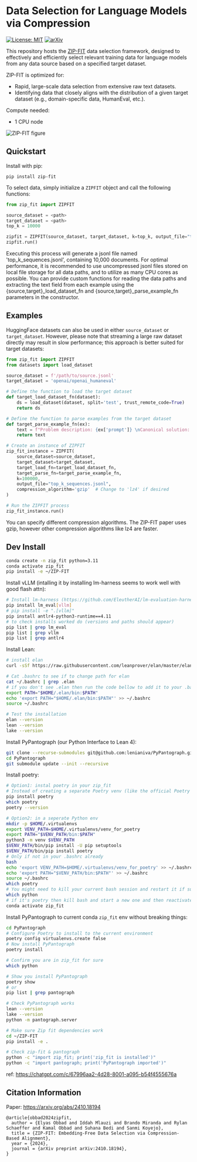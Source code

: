 # Data Selection for Language Models via Compression
[![License: MIT](https://img.shields.io/badge/License-MIT-yellow.svg)](https://opensource.org/licenses/MIT)
[![arXiv](https://img.shields.io/badge/arXiv-2305.10429-00ff00.svg)](https://arxiv.org/abs/2410.18194)

This repository hosts the [ZIP-FIT](https://arxiv.org/abs/2410.18194) data selection framework, designed to effectively and efficiently select relevant training data for language models from any data source based on a specified target dataset.

ZIP-FIT is optimized for:
- Rapid, large-scale data selection from extensive raw text datasets.
- Identifying data that closely aligns with the distribution of a given target dataset (e.g., domain-specific data, HumanEval, etc.).

Compute needed:
- 1 CPU node

![ZIP-FIT figure](image.png)

## Quickstart

Install with pip:
```
pip install zip-fit
```

To select data, simply initialize a `ZIPFIT` object and call the following functions:
```python
from zip_fit import ZIPFIT

source_dataset = <path>
target_dataset = <path>
top_k = 10000

zipfit = ZIPFIT(source_dataset, target_dataset, k=top_k, output_file="top_k_sequences.jsonl")
zipfit.run()
```
Executing this process will generate a jsonl file named 'top_k_sequences.jsonl', containing 10,000 documents. For optimal performance, it is recommended to use uncompressed jsonl files stored on local file storage for all data paths, and to utilize as many CPU cores as possible. You can provide custom functions for reading the data paths and extracting the text field from each example using the {source,target}_load_dataset_fn and {source,target}_parse_example_fn parameters in the constructor.
 

## Examples

HuggingFace datasets can also be used in either `source_dataset` or `target_dataset`. However, please note that streaming a large raw dataset directly may result in slow performance; this approach is better suited for target datasets:

```python
from zip_fit import ZIPFIT
from datasets import load_dataset

source_dataset = f'/path/to/source.jsonl'
target_dataset = 'openai/openai_humaneval'

# Define the function to load the target dataset
def target_load_dataset_fn(dataset):
    ds = load_dataset(dataset, split='test', trust_remote_code=True)
    return ds

# Define the function to parse examples from the target dataset
def target_parse_example_fn(ex):
    text = f"Problem description: {ex['prompt']} \nCanonical solution: {ex['canonical_solution']}"
    return text

# Create an instance of ZIPFIT
zip_fit_instance = ZIPFIT(
    source_dataset=source_dataset,
    target_dataset=target_dataset,
    target_load_fn=target_load_dataset_fn,
    target_parse_fn=target_parse_example_fn,
    k=100000,  
    output_file="top_k_sequences.jsonl",
    compression_algorithm='gzip'  # Change to 'lz4' if desired
)

# Run the ZIPFIT process
zip_fit_instance.run()
```
You can specify different compression algorithms. The ZIP-FIT paper uses gzip, however other compression algorithms like lz4 are faster. 

## Dev Install
```bash
conda create -n zip_fit python=3.11
conda activate zip_fit
pip install -e ~/ZIP-FIT
```

Install vLLM (intalling it by installing lm-harness seems to work well with good flash attn):
```bash
# Install lm-harness (https://github.com/EleutherAI/lm-evaluation-harness)
pip install lm_eval[vllm]
# pip install -e ".[vllm]"
pip install antlr4-python3-runtime==4.11
# to check installs worked do (versions and paths should appear)
pip list | grep lm_eval
pip list | grep vllm
pip list | grep antlr4
```

Install Lean:
```bash
# install elan
curl -sSf https://raw.githubusercontent.com/leanprover/elan/master/elan-init.sh | sh -s -- -y

# Cat .bashrc to see if to change path for elan
cat ~/.bashrc | grep .elan
# if you don't see .elan then run the code bellow to add it to your .bashrc
export PATH="$HOME/.elan/bin:$PATH"
echo 'export PATH="$HOME/.elan/bin:$PATH"' >> ~/.bashrc
source ~/.bashrc

# Test the installation
elan --version
lean --version
lake --version
```

Install PyPantograph (our Python Interface to Lean 4):
```bash
git clone --recurse-submodules git@github.com:lenianiva/PyPantograph.git
cd PyPantograph
git submodule update --init --recursive
```

Install poetry: 
```bash
# Option1: instal poetry in your zip_fit
# Instead of creating a separate Poetry venv (like the official Poetry docs often do), we’ll simply put Poetry in the zip_fit environment so that we never leave it.
pip install poetry
which poetry
poetry --version

# Option2: in a seperate Python env
mkdir -p $HOME/.virtualenvs
export VENV_PATH=$HOME/.virtualenvs/venv_for_poetry
export PATH="$VENV_PATH/bin:$PATH"
python3 -m venv $VENV_PATH
$VENV_PATH/bin/pip install -U pip setuptools
$VENV_PATH/bin/pip install poetry
# Only if not in your .bashrc already
bash
echo 'export VENV_PATH=$HOME/.virtualenvs/venv_for_poetry' >> ~/.bashrc
echo 'export PATH="$VENV_PATH/bin:$PATH"' >> ~/.bashrc
source ~/.bashrc
which poetry
# You might need to kill your current bash session and restart it if suddenly your in the poetry env
which python
# if it's poetry then kill bash and start a new one and then reactivate zip_fit
conda activate zip_fit
```

Install PyPantograph to current conda `zip_fit` env without breaking things:
```bash
cd PyPantograph
# Configure Poetry to install to the current environment
poetry config virtualenvs.create false
# Now install PyPantograph
poetry install

# Confirm you are in zip_fit for sure
which python

# Show you install PyPantograph
poetry show
# or
pip list | grep pantograph

# Check PyPantograph works
lean --version
lake --version
python -m pantograph.server

# Make sure Zip fit dependencies work 
cd ~/ZIP-FIT
pip install -e .

# Check zip-fit & pantograph
python -c "import zip_fit; print('zip_fit is installed')"
python -c "import pantograph; print('PyPantograph imported')"
```
ref: https://chatgpt.com/c/67996aa2-4d28-8001-a095-b54f4555676a

## Citation Information
Paper: <https://arxiv.org/abs/2410.18194>
```
@article{obbad2024zipfit,
  author = {Elyas Obbad and Iddah Mlauzi and Brando Miranda and Rylan Schaeffer and Kamal Obbad and Suhana Bedi and Sanmi Koyejo},
  title = {ZIP-FIT: Embedding-Free Data Selection via Compression-Based Alignment},
  year = {2024},
  journal = {arXiv preprint arXiv:2410.18194},
}
```
